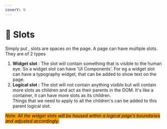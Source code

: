 ```yaml
---
coverY: 0
---
```


# 🍯 Slots

Simply put , slots are spaces on the page. A page can have multiple slots. They are of 2 types

1. **Widget slot** : The slot will contain something that is visible to the human eye. So a widget slot can have 'UI Components'. For eg a widget slot can have a typography widget, that can be added to show text on the page. &#x20;
2. **Logical slot :** The slot will not contain anything visible but will contain more slots as children and act as their parents in the DOM. It's like a container, it can have more slots as its children.\
   Things that we need to apply to all the children's can be added to this parent logical slot.

_<mark style="background-color:orange;">Note: All the widget slots will be housed within a logical page’s boundaries and adjusted accordingly.</mark>_
